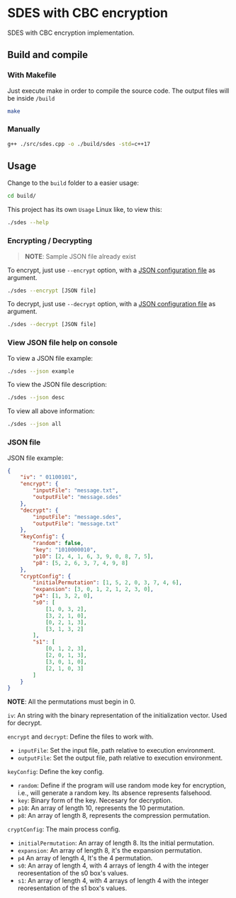 # SDES with CBC encryption
SDES with CBC encryption implementation.
## Build and compile
### With Makefile
Just execute make in order to compile the source code. The output files will be inside `/build`
```bash
make
```
### Manually
```bash
g++ ./src/sdes.cpp -o ./build/sdes -std=c++17
```
## Usage
Change to the `build` folder to a easier usage:
```bash
cd build/
```
This project has its own `Usage` Linux like, to view this:
```bash
./sdes --help
```
### Encrypting / Decrypting
> **NOTE**: Sample JSON file already exist

To encrypt, just use `--encrypt` option, with a [JSON configuration file](#json-file) as argument.
```bash
./sdes --encrypt [JSON file]
```
To decrypt, just use `--decrypt` option, with a [JSON configuration file](#json-file) as argument.
```bash
./sdes --decrypt [JSON file]
```
### View JSON file help on console
To view a JSON file example:
```bash
./sdes --json example
```
To view the JSON file description:
```bash
./sdes --json desc
```
To view all above information:
```bash
./sdes --json all
```
### JSON file
JSON file example:
```JSON
{
    "iv": " 01100101",
    "encrypt": {
        "inputFile": "message.txt",
        "outputFile": "message.sdes"
    },
    "decrypt": {
        "inputFile": "message.sdes",
        "outputFile": "message.txt"
    },
    "keyConfig": {
        "random": false,
        "key": "1010000010",
        "p10": [2, 4, 1, 6, 3, 9, 0, 8, 7, 5],
        "p8": [5, 2, 6, 3, 7, 4, 9, 8]
    },
    "cryptConfig": {
        "initialPermutation": [1, 5, 2, 0, 3, 7, 4, 6],
        "expansion": [3, 0, 1, 2, 1, 2, 3, 0],
        "p4": [1, 3, 2, 0],
        "s0": [
            [1, 0, 3, 2],
            [3, 2, 1, 0],
            [0, 2, 1, 3],
            [3, 1, 3, 2]
        ],
        "s1": [
            [0, 1, 2, 3],
            [2, 0, 1, 3],
            [3, 0, 1, 0],
            [2, 1, 0, 3]
        ]
    }
}
```
**NOTE**: All the permutations must begin in 0.

`iv`: An string with the binary representation of the initialization vector. Used for decrypt.

`encrypt` and `decrypt`: Define the files to work with.
- `inputFile`: Set the input file, path relative to execution environment.
- `outputFile`: Set the output file, path relative to execution environment.

`keyConfig`: Define the key config.
- `random`: Define if the program will use random mode key for encryption, i.e., will generate a random key. Its absence represents falsehood.
- `key`: Binary form of the key. Necesary for decryption.
- `p10`: An array of length 10, represents the 10 permutation.
- `p8`: An array of length 8, represents the compression permutation.

`cryptConfig`: The main process config.
- `initialPermutation`: An array of length 8. Its the initial permutation.
- `expansion`: An array of length 8, it's the expansion permutation.
- `p4` An array of length 4, It's the 4 permutation.
- `s0`: An array of length 4, with 4 arrays of length 4 with the integer reoresentation of the s0 box's values.
- `s1`: An array of length 4, with 4 arrays of length 4 with the integer reoresentation of the s1 box's values.
